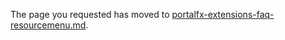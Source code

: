 <!--TODO:  This document has been deprecated.  It has been replaced by portalfx-extensions-faq-resourcemenu.md -->

The page you requested has moved to [portalfx-extensions-faq-resourcemenu.md](portalfx-extensions-faq-resourcemenu.md). 